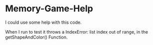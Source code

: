 # Memory-Game-Help
I could use some help with this code.

When I run to test it throws a IndexError: list index out of range, in the getShapeAndColor() Function.
